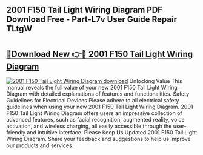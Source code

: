## 2001 F150 Tail Light Wiring Diagram PDF Download Free - Part-L7v User Guide Repair TLtgW

# <h2><a href="http://dfmtl0.blite.top/?on=2001+F150+Tail+Light+Wiring+Diagram">🔗Download New 👉🔴 2001 F150 Tail Light Wiring Diagram</a></h2>

[![2001 F150 Tail Light Wiring Diagram download](https://i.imgur.com/lujVjoI.png)](http://dfmtl0.blite.top/?on=2001+F150+Tail+Light+Wiring+Diagram)
Unlocking Value This manual reveals the full value of your new 2001 F150 Tail Light Wiring Diagram with detailed explanations of features and functionalities. Safety Guidelines for Electrical Devices Please adhere to all electrical safety guidelines when using your new 2001 F150 Tail Light Wiring Diagram. 2001 F150 Tail Light Wiring Diagram offers users an impressive collection of advanced features, such as facial recognition, augmented reality, voice activation, and wireless charging, all easily accessible through the user-friendly and intuitive interface. Please Keep Us Updated 2001 F150 Tail Light Wiring Diagram. Share your feedback and suggestions to help us improve our products and services.
